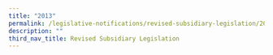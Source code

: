 ```yaml
---
title: "2013"
permalink: /legislative-notifications/revised-subsidiary-legislation/2013/
description: ""
third_nav_title: Revised Subsidiary Legislation
---
```

